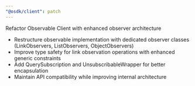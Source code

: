 ```yaml
---
"@osdk/client": patch
---
```


Refactor Observable Client with enhanced observer architecture

- Restructure observable implementation with dedicated observer classes (LinkObservers, ListObservers, ObjectObservers)
- Improve type safety for link observation operations with enhanced generic constraints
- Add QuerySubscription and UnsubscribableWrapper for better encapsulation
- Maintain API compatibility while improving internal architecture
